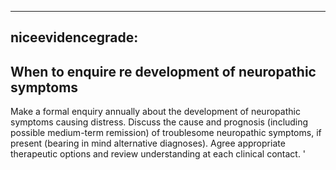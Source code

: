 
---
niceevidencegrade: 
---

## When to enquire re development of neuropathic symptoms
Make a formal enquiry annually about the development of neuropathic symptoms causing distress. Discuss the cause and prognosis (including possible medium-term remission) of troublesome neuropathic symptoms, if present (bearing in mind alternative diagnoses). Agree appropriate therapeutic options and review understanding at each clinical contact.
'

